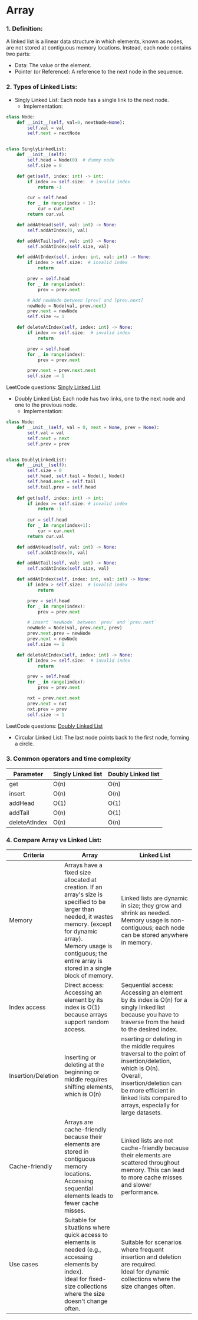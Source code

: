 # Array
### 1. Definition:
A linked list is a linear data structure in which elements, known as nodes, are not stored at contiguous memory locations. Instead, each node contains two parts:
- Data: The value or the element.
- Pointer (or Reference): A reference to the next node in the sequence.

### 2. Types of Linked Lists:
- Singly Linked List: Each node has a single link to the next node.
    - Implementation:
```python
class Node:
    def __init__(self, val=0, nextNode=None):
        self.val = val
        self.next = nextNode


class SinglyLinkedList:
    def __init__(self):
        self.head = Node(0)  # dummy node
        self.size = 0

    def get(self, index: int) -> int:
        if index >= self.size:  # invalid index
            return -1

        cur = self.head
        for _ in range(index + 1):
            cur = cur.next
        return cur.val

    def addAtHead(self, val: int) -> None:
        self.addAtIndex(0, val)

    def addAtTail(self, val: int) -> None:
        self.addAtIndex(self.size, val)

    def addAtIndex(self, index: int, val: int) -> None:
        if index > self.size:  # invalid index
            return

        prev = self.head
        for _ in range(index):
            prev = prev.next

        # Add newNode between [prev] and [prev.next]
        newNode = Node(val, prev.next)
        prev.next = newNode
        self.size += 1

    def deleteAtIndex(self, index: int) -> None:
        if index >= self.size:  # invalid index
            return

        prev = self.head
        for _ in range(index):
            prev = prev.next

        prev.next = prev.next.next
        self.size -= 1
```
LeetCode questions: [Singly Linked List](https://leetcode.com/tag/linked-list/)

- Doubly Linked List: Each node has two links, one to the next node and one to the previous node.
    - Implementation:
```python
class Node:
    def __init__(self, val = 0, next = None, prev = None):
        self.val = val
        self.next = next
        self.prev = prev


class DoublyLinkedList:
    def __init__(self):
        self.size = 0
        self.head, self.tail = Node(), Node()
        self.head.next = self.tail
        self.tail.prev = self.head
        
    def get(self, index: int) -> int:
        if index >= self.size: # invalid index
            return -1
            
        cur = self.head
        for _ in range(index+1):
            cur = cur.next
        return cur.val

    def addAtHead(self, val: int) -> None:
        self.addAtIndex(0, val)

    def addAtTail(self, val: int) -> None:
        self.addAtIndex(self.size, val)

    def addAtIndex(self, index: int, val: int) -> None:
        if index > self.size:  # invalid index
            return

        prev = self.head
        for _ in range(index):
            prev = prev.next

        # insert `newNode` between `prev` and `prev.next`
        newNode = Node(val, prev.next, prev)
        prev.next.prev = newNode
        prev.next = newNode
        self.size += 1

    def deleteAtIndex(self, index: int) -> None:
        if index >= self.size:  # invalid index
            return

        prev = self.head
        for _ in range(index):
            prev = prev.next

        nxt = prev.next.next
        prev.next = nxt
        nxt.prev = prev
        self.size -= 1
```

LeetCode questions: [Doubly Linked List](https://leetcode.com/tag/doubly-linked-list/)
- Circular Linked List: The last node points back to the first node, forming a circle.

### 3. Common operators and time complexity

| Parameter | Singly Linked list | Doubly Linked list |
|-----------|--------------------|--------------------|
| get | O(n) | O(n) |
| insert | O(n) | O(n) |
| addHead| O(1) | O(1) |
| addTail| O(n) | O(1) |
| deleteAtIndex | O(n) | O(n) |

### 4. Compare Array vs Linked List:
| Criteria | Array | Linked List |
|----------|-------|-------------|
| Memory| Arrays have a fixed size allocated at creation. If an array's size is specified to be larger than needed, it wastes memory. (except for dynamic array).<br>  Memory usage is contiguous; the entire array is stored in a single block of memory.| Linked lists are dynamic in size; they grow and shrink as needed. <br> Memory usage is non-contiguous; each node can be stored anywhere in memory. |
| Index access | Direct access: Accessing an element by its index is O(1) because arrays support random access. | Sequential access: Accessing an element by its index is O(n) for a singly linked list because you have to traverse from the head to the desired index. |
| Insertion/Deletion | Inserting or deleting at the beginning or middle requires shifting elements, which is O(n) | nserting or deleting in the middle requires traversal to the point of insertion/deletion, which is O(n). <br> Overall, insertion/deletion can be more efficient in linked lists compared to arrays, especially for large datasets. |
| Cache-friendly | Arrays are cache-friendly because their elements are stored in contiguous memory locations. Accessing sequential elements leads to fewer cache misses. | Linked lists are not cache-friendly because their elements are scattered throughout memory. This can lead to more cache misses and slower performance. |
| Use cases | Suitable for situations where quick access to elements is needed (e.g., accessing elements by index). <br> Ideal for fixed-size collections where the size doesn't change often. | Suitable for scenarios where frequent insertion and deletion are required. <br> Ideal for dynamic collections where the size changes often. |
